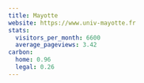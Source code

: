 ```yaml
---
title: Mayotte
website: https://www.univ-mayotte.fr
stats:
  visitors_per_month: 6600
  average_pageviews: 3.42
carbon:
  home: 0.96
  legal: 0.26
---
```

